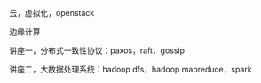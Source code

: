 云，虚拟化，openstack

边缘计算


讲座一，分布式一致性协议：paxos，raft，gossip

讲座二，大数据处理系统：hadoop dfs，hadoop mapreduce，spark

